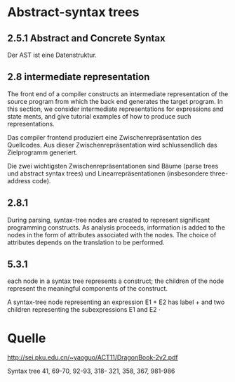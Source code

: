 # Abstract-syntax trees

## 2.5.1 Abstract and Concrete Syntax

Der AST ist eine Datenstruktur.

## 2.8 intermediate representation
The front end of a compiler constructs an intermediate representation of the source program from which the back end generates the target program. In this section, we consider intermediate representations for expressions and state­ ments, and give tutorial examples of how to produce such representations.

Das compiler frontend produziert eine Zwischenrepräsentation des Quellcodes.
Aus dieser Zwischenrepräsentation wird schlussendlich das Zielprogramm generiert.

Die zwei wichtigsten Zwischenrepräsentationen sind Bäume (parse trees und abstract syntax trees) und Linearrepräsentationen (insbesondere three-address code).

## 2.8.1
During parsing, syntax-tree nodes are created to represent significant programming constructs. As analysis proceeds, information is added to the nodes in the form of attributes associated with the nodes. The choice of attributes depends on the translation to be performed.

## 5.3.1
each node in a syntax tree represents a construct; the children of the node represent the meaningful components of the construct.

A syntax-tree node representing an expression E1 + E2 has label + and two children representing the subexpressions E1 and E2 ·


# Quelle

http://sei.pku.edu.cn/~yaoguo/ACT11/DragonBook-2v2.pdf

Syntax tree 41, 69-70, 92-93, 318- 321, 358, 367, 981-986